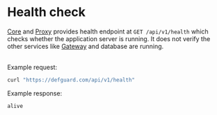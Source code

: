 # Health check

[Core](https://github.com/defguard/defguard) and [Proxy](https://github.com/defguard/proxy) provides health endpoint at  `GET /api/v1/health` which checks whether the application server is running. It does not verify the other services like [Gateway](gateway.md) and database are running.

\
Example request:

```bash
curl "https://defguard.com/api/v1/health" 
```

Example response:

```
alive
```
